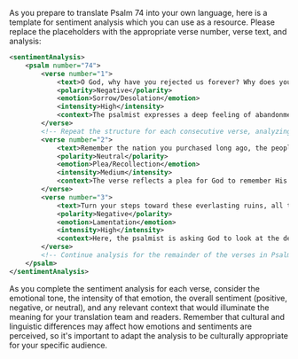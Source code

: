 As you prepare to translate Psalm 74 into your own language, here is a template for sentiment analysis which you can use as a resource. Please replace the placeholders with the appropriate verse number, verse text, and analysis:

```xml
<sentimentAnalysis>
    <psalm number="74">
        <verse number="1">
            <text>O God, why have you rejected us forever? Why does your anger smolder against the sheep of your pasture?</text>
            <polarity>Negative</polarity>
            <emotion>Sorrow/Desolation</emotion>
            <intensity>High</intensity>
            <context>The psalmist expresses a deep feeling of abandonment and questions God's seeming distance in the face of their affliction.</context>
        </verse>
        <!-- Repeat the structure for each consecutive verse, analyzing sentiment, emotion, intensity, and providing context where necessary -->
        <verse number="2">
            <text>Remember the nation you purchased long ago, the people of your inheritance whom you redeemed— Mount Zion, where you dwelt.</text>
            <polarity>Neutral</polarity>
            <emotion>Plea/Recollection</emotion>
            <intensity>Medium</intensity>
            <context>The verse reflects a plea for God to remember His actions of redemption and the special place of Mount Zion to Him.</context>
        </verse>
        <verse number="3">
            <text>Turn your steps toward these everlasting ruins, all this destruction the enemy has brought on the sanctuary.</text>
            <polarity>Negative</polarity>
            <emotion>Lamentation</emotion>
            <intensity>High</intensity>
            <context>Here, the psalmist is asking God to look at the desolation caused by the enemy, emphasizing the damage done to the sanctuary.</context>
        </verse>
        <!-- Continue analysis for the remainder of the verses in Psalm 74 -->
    </psalm>
</sentimentAnalysis>
```

As you complete the sentiment analysis for each verse, consider the emotional tone, the intensity of that emotion, the overall sentiment (positive, negative, or neutral), and any relevant context that would illuminate the meaning for your translation team and readers. Remember that cultural and linguistic differences may affect how emotions and sentiments are perceived, so it's important to adapt the analysis to be culturally appropriate for your specific audience.